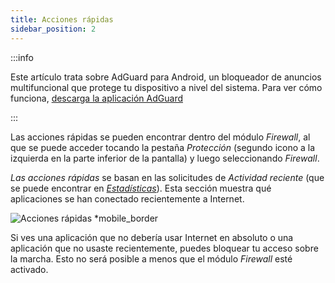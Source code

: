 ```yaml
---
title: Acciones rápidas
sidebar_position: 2
---
```


:::info

Este artículo trata sobre AdGuard para Android, un bloqueador de anuncios multifuncional que protege tu dispositivo a nivel del sistema. Para ver cómo funciona, [descarga la aplicación AdGuard](https://agrd.io/download-kb-adblock)

:::

Las acciones rápidas se pueden encontrar dentro del módulo _Firewall_, al que se puede acceder tocando la pestaña _Protección_ (segundo icono a la izquierda en la parte inferior de la pantalla) y luego seleccionando _Firewall_.

_Las acciones rápidas_ se basan en las solicitudes de _Actividad reciente_ (que se puede encontrar en [_Estadísticas_](/adguard-for-android/features/statistics)). Esta sección muestra qué aplicaciones se han conectado recientemente a Internet.

![Acciones rápidas \*mobile\_border](https://cdn.adtidy.org/blog/new/yigrfquick_actions.png)

Si ves una aplicación que no debería usar Internet en absoluto o una aplicación que no usaste recientemente, puedes bloquear tu acceso sobre la marcha. Esto no será posible a menos que el módulo _Firewall_ esté activado.
